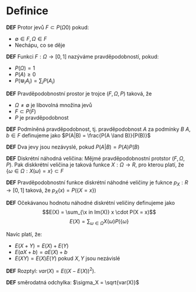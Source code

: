 # Definice

**DEF** Protor jevů $F \subset P(\Omega0)$ pokud:

* $\emptyset \in F, \Omega \in F$
* Nechápu, co se děje

**DEF** Funkci $F: \Omega \to [0,1]$ nazýváme pravděpodobností, pokud:

* $P(\Omega) = 1$
* $P(A) \geq 0$
* $P(\Cup_i A_i) = \sum_i P(A_i)$

**DEF** Pravděpodobnostní prostor je trojce $(F, \Omega, P)$ taková, že

* $\Omega \not = \emptyset$ je libovolná množina jevů
* $F \subset P(F)$
* $P$ je pravděpodobnost

**DEF** Podmíněná pravděpodobnost, tj. pravděpodobnost $A$ za podmínky $B$ $A,b \in F$ definujeme jako $P(A|B) = \frac{P(A \land B)}{P(B)}$


**DEF** Dva jevy jsou nezávyslé, pokud $P(A|B) = P(A)P(B)$

**DEF** Diskrétní náhodná veličina: Mějmé pravděpodobnostní protstor $(F, \Omega, P)$. Pak diskkrétní veličina je taková funkce $X: \Omega \to R$, pro kterou platí, že $\{\omega \in \Omega: X(\omega) = x\} \subset F$ 

**DEF** Pravděpodobnostní funkce diskrétní náhodné veličiny je fuknce $p_X: R \to [0,1]$ taková, že $p_X(x) = P(\{X = x\})$

**DEF** Očekávanou hodnotu náhodné diskrétní veličiny definujeme jako 
$$E(X) = \sum_{\x in Im(X)} x \cdot P(X = x)$$
$$E(X) = \sum_{\omega \in \Omega} X(\omega) P(\{\omega\}$$

Navíc platí, že:

* $E(X + Y) = E(X) + E(Y)$
* $E(aX + b) = a E(X) + b$
* $E(XY) = E(X)E(Y)$ pokud $X,Y$ jsou nezávislé

**DEF** Rozptyl: $var(X) = E((X - E(X))^2)$.

**DEF** směrodatná odchylka: $\sigma_X = \sqrt{var(X)}$



